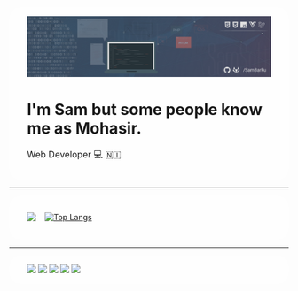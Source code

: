 <div style="background-color: rgba(255, 255, 255, .2); border-radius: 20px; padding: 1rem 2rem">

<img styles="border-radius: 25px" src="https://github.com/SamBarFu/SamBarFu/blob/main/bannerReadme.png"/>

# I'm Sam  but some people know me as Mohasir.
<small style="font-size: 16px; font-weight: 400;">Web Developer :computer: :nicaragua:</small>

</div>

---
<div style="display:flex; gap: 1rem; flex-wrap: wrap; background-color: rgba(255, 255, 255, .2); border-radius: 20px; padding: 1rem 2rem">

![](https://github-readme-stats.vercel.app/api?username=SamBarFu&show_icons=true&theme=dark&hide_title=true)

[![Top Langs](https://github-readme-stats.vercel.app/api/top-langs/?username=SamBarFu&hide=java&layout=compact&theme=dark)](https://github.com/anuraghazra/github-readme-stats)

</div>

---

<div style="background-color: rgba(255, 255, 255, .2); border-radius: 20px; padding: 1rem 2rem">

<img src = "https://img.shields.io/badge/-HTML5-E34F26?style=flat&logo=html5&logoColor=white"> 
<img src = "https://img.shields.io/badge/-CSS3-1572B6?style=flat&logo=css3&logoColor=white">
<img src="https://img.shields.io/badge/-JavaScript-eed718?style=flat&logo=javascript&logoColor=ffffff">
<img src="https://img.shields.io/badge/-Sass-cc6699?style=flat&logo=sass&logoColor=ffffff">
<img src="https://img.shields.io/badge/-React-000000?style=flat&logo=react&logoColor=00c8ff">

</div>